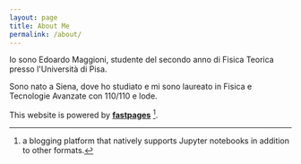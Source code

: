 ```yaml
---
layout: page
title: About Me
permalink: /about/
---
```


Io sono Edoardo Maggioni, studente del secondo anno di Fisica Teorica presso l'Università di Pisa.

Sono nato a Siena, dove ho studiato e mi sono laureato in Fisica e Tecnologie Avanzate con 110/110 e lode. 















This website is powered by **[fastpages](https://github.com/fastai/fastpages)** [^1].

[^1]:a blogging platform that natively supports Jupyter notebooks in addition to other formats.
